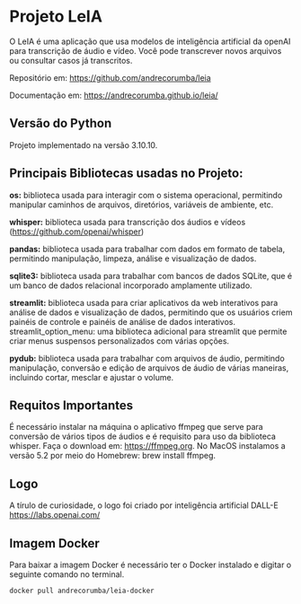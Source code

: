 # Projeto LeIA
O LeIA é uma aplicação que usa modelos de inteligência artificial da openAI para transcrição de áudio e vídeo.
Você pode transcrever novos arquivos ou consultar casos já transcritos.

Repositório em: https://github.com/andrecorumba/leia

Documentação em: https://andrecorumba.github.io/leia/


## Versão do Python
Projeto implementado na versão 3.10.10.

## Principais Bibliotecas usadas no Projeto: 
**os:** biblioteca usada para interagir com o sistema operacional, permitindo manipular caminhos de arquivos, diretórios, 
variáveis ​​de ambiente, etc.

**whisper:** biblioteca usada para transcrição dos áudios e vídeos (https://github.com/openai/whisper)

**pandas:** biblioteca usada para trabalhar com dados em formato de tabela, permitindo manipulação, limpeza, análise e visualização de dados.

**sqlite3:** biblioteca usada para trabalhar com bancos de dados SQLite, que é um banco de dados relacional incorporado amplamente utilizado.

**streamlit:** biblioteca usada para criar aplicativos da web interativos para análise de dados e visualização de dados, permitindo que os usuários criem painéis de controle e painéis de análise de dados interativos.
streamlit_option_menu: uma biblioteca adicional para streamlit que permite criar menus suspensos personalizados com várias opções.

**pydub:** biblioteca usada para trabalhar com arquivos de áudio, permitindo manipulação, conversão e edição de arquivos de áudio de várias maneiras, incluindo cortar, mesclar e ajustar o volume.

## Requitos Importantes
É necessário instalar na máquina o aplicativo ffmpeg que serve para conversão de vários tipos de áudios e é requisito para uso da biblioteca whisper. Faça o download em: https://ffmpeg.org. No MacOS instalamos a versão 5.2 por meio do Homebrew: brew install ffmpeg.

## Logo
A tírulo de curiosidade, o logo foi criado por inteligência artificial DALL-E https://labs.openai.com/

## Imagem Docker
Para baixar a imagem Docker é necessário ter o Docker instalado e digitar o seguinte comando no terminal.

`docker pull andrecorumba/leia-docker`
